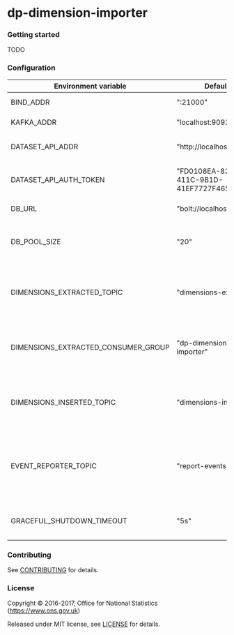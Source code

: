 dp-dimension-importer
================

### Getting started
TODO

### Configuration

| Environment variable                | Default                                | Description
| ----------------------------------- | -------------------------------------- | -----------
| BIND_ADDR                           | ":21000"                               | The host and port to bind to
| KAFKA_ADDR                          | "localhost:9092"                       | The list of kafka hosts
| DATASET_API_ADDR                    | "http://localhost:21800"               | The address of the dataset API
| DATASET_API_AUTH_TOKEN              | "FD0108EA-825D-411C-9B1D-41EF7727F465" | The authentication token for the dataset API
| DB_URL                              | "bolt://localhost:7687"                | The URL of the database
| DB_POOL_SIZE                        | "20"                                   | The number of database connections to maintain in a pool
| DIMENSIONS_EXTRACTED_TOPIC          | "dimensions-extracted"                 | The topic to consume messages from to when dimensions are extracted
| DIMENSIONS_EXTRACTED_CONSUMER_GROUP | "dp-dimension-importer"                | The topic to consume messages from to when dimensions are extracted
| DIMENSIONS_INSERTED_TOPIC           | "dimensions-inserted"                  | The topic to write output messages when dimensions are inserted
| EVENT_REPORTER_TOPIC                | "report-events"                        | The topic to write output messages when any errors occur during processing an instance
| GRACEFUL_SHUTDOWN_TIMEOUT           | "5s"                                   | The graceful shutdown timeout in seconds

### Contributing

See [CONTRIBUTING](CONTRIBUTING.md) for details.

### License

Copyright © 2016-2017, Office for National Statistics (https://www.ons.gov.uk)

Released under MIT license, see [LICENSE](LICENSE.md) for details.

